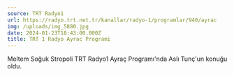 ```yaml
---
source: TRT Radyo1
url: https://radyo.trt.net.tr/kanallar/radyo-1/programlar/940/ayrac
img: /uploads/img_5880.jpg
date: 2024-01-23T18:43:00.000Z
title: TRT 1 Radyo Ayrac Programi
---
```

Meltem Soğuk Stropoli TRT Radyo1 Ayraç Programı'nda Aslı Tunç'un konuğu oldu.
